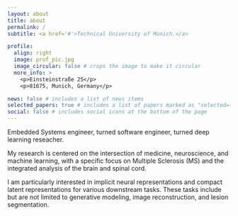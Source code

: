 ```yaml
---
layout: about
title: about
permalink: /
subtitle: <a href='#'>Technical University of Munich.</a>

profile:
  align: right
  image: prof_pic.jpg
  image_circular: false # crops the image to make it circular
  more_info: >
    <p>Einsteinstraße 25</p>
    <p>81675, Munich, Germany</p>

news: false # includes a list of news items
selected_papers: true # includes a list of papers marked as "selected={true}"
social: false # includes social icons at the bottom of the page
---
```


Embedded Systems engineer, turned software engineer, turned deep learning reseacher.

My research is centered on the intersection of medicine, neuroscience, and machine learning, with a specific focus on Multiple Sclerosis (MS) 
and the integrated analysis of the brain and spinal cord. 

I am particularly interested in implicit neural representations and compact latent representations for various downstream tasks. 
These tasks include but are not limited to generative modeling, image reconstruction, and lesion segmentation.
